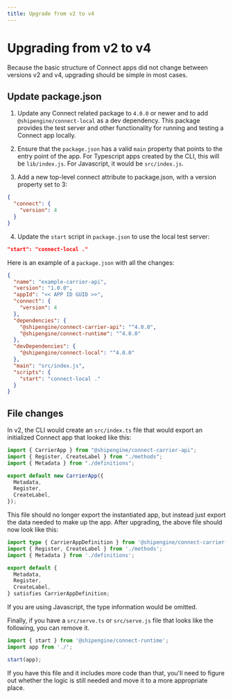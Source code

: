 ```yaml
---
title: Upgrade from v2 to v4
---
```


# Upgrading from v2 to v4

Because the basic structure of Connect apps did not change between versions v2 and v4, upgrading should be simple in most cases.

## Update package.json

1. Update any Connect related package to `4.0.0` or newer and to add `@shipengine/connect-local` as a dev dependency. This package provides the test server and other functionality for running and testing a Connect app locally.

2. Ensure that the `package.json` has a valid `main` property that points to the entry point of the app. For Typescript apps created by the CLI, this will be `lib/index.js`. For Javascript, it would be `src/index.js`.

3. Add a new top-level connect attribute to package.json, with a version property set to 3:

```json
{
  "connect": {
    "version": 4
  }
}
```

4. Update the `start` script in `package.json` to use the local test server:

```json
"start": "connect-local ."
```

Here is an example of a `package.json` with all the changes:

```json
{
  "name": "example-carrier-api",
  "version": "1.0.0",
  "appId": "<< APP ID GUID >>",
  "connect": {
    "version": 4
  },
  "dependencies": {
    "@shipengine/connect-carrier-api": "^4.0.0",
    "@shipengine/connect-runtime": "^4.0.0"
  },
  "devDependencies": {
    "@shipengine/connect-local": "^4.0.0"
  },
  "main": "src/index.js",
  "scripts": {
    "start": "connect-local ."
  }
}
```

## File changes

In v2, the CLI would create an `src/index.ts` file that would export an initialized Connect app that looked like this:

```typescript
import { CarrierApp } from "@shipengine/connect-carrier-api";
import { Register, CreateLabel } from "./methods";
import { Metadata } from "./definitions";

export default new CarrierApp({
  Metadata,
  Register,
  CreateLabel,
});
```

This file should no longer export the instantiated app, but instead just export the data needed to make up the app. After upgrading, the above file should now look like this:

```typescript
import type { CarrierAppDefinition } from '@shipengine/connect-carrier-api';
import { Register, CreateLabel } from './methods';
import { Metadata } from './definitions';

export default {
  Metadata,
  Register,
  CreateLabel,
} satisfies CarrierAppDefinition;
```

If you are using Javascript, the type information would be omitted.

Finally, if you have a `src/serve.ts` or `src/serve.js` file that looks like the following, you can remove it.

```Typescript
import { start } from '@shipengine/connect-runtime';
import app from './';

start(app);
```

If you have this file and it includes more code than that, you'll need to figure out whether the logic is still needed and move it to a more appropriate place.
